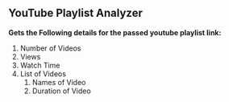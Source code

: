 ## YouTube Playlist Analyzer

**Gets the Following details for the passed youtube playlist link:**

1. Number of Videos
2. Views
3. Watch Time
4. List of Videos
    1. Names of Video
    2. Duration of Video
